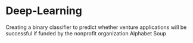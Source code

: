 # Deep-Learning
Creating a binary classifier to predict whether venture applications will be successful if funded by the nonprofit organization Alphabet Soup
